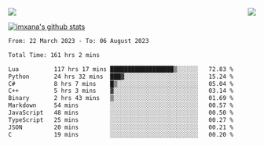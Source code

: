 <p>
  <a href="https://count.getloli.com/"><img src="https://count.getloli.com/get/@xana.readme?theme=moebooru-h"></a>
  <img src="https://weather-icon.journeyad.repl.co/@hangzhou?v=1" align="right">
</p>


<a href="https://github.com/imxana"><img align="center" src="https://github-readme-stats.vercel.app/api?username=imxana&show_icons=true&include_all_commits=true&hide_border=tru&custom_title=imxana%27s%20Github%20Stats" alt="imxana's github stats" /></a> 

<!--START_SECTION:waka-->

```txt
From: 22 March 2023 - To: 06 August 2023

Total Time: 161 hrs 2 mins

Lua          117 hrs 17 mins ██████████████████▒░░░░░░   72.83 %
Python       24 hrs 32 mins  ███▓░░░░░░░░░░░░░░░░░░░░░   15.24 %
C#           8 hrs 7 mins    █▒░░░░░░░░░░░░░░░░░░░░░░░   05.04 %
C++          5 hrs 3 mins    ▓░░░░░░░░░░░░░░░░░░░░░░░░   03.14 %
Binary       2 hrs 43 mins   ▒░░░░░░░░░░░░░░░░░░░░░░░░   01.69 %
Markdown     54 mins         ░░░░░░░░░░░░░░░░░░░░░░░░░   00.57 %
JavaScript   48 mins         ░░░░░░░░░░░░░░░░░░░░░░░░░   00.50 %
TypeScript   25 mins         ░░░░░░░░░░░░░░░░░░░░░░░░░   00.27 %
JSON         20 mins         ░░░░░░░░░░░░░░░░░░░░░░░░░   00.21 %
C            19 mins         ░░░░░░░░░░░░░░░░░░░░░░░░░   00.20 %
```

<!--END_SECTION:waka-->
